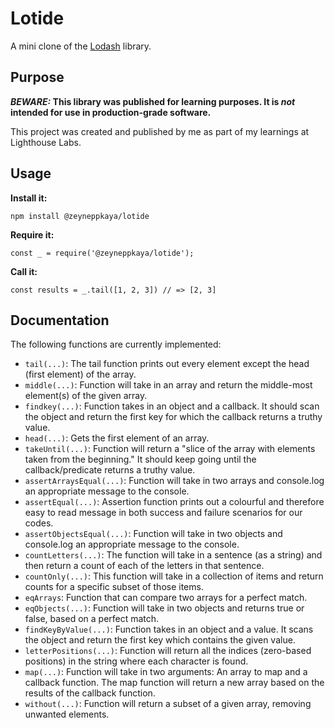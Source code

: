 # Lotide

A mini clone of the [Lodash](https://lodash.com) library.

## Purpose

**_BEWARE:_ This library was published for learning purposes. It is _not_ intended for use in production-grade software.**

This project was created and published by me as part of my learnings at Lighthouse Labs. 

## Usage

**Install it:**

`npm install @zeyneppkaya/lotide`

**Require it:**

`const _ = require('@zeyneppkaya/lotide');`

**Call it:**

`const results = _.tail([1, 2, 3]) // => [2, 3]`

## Documentation

The following functions are currently implemented:

* `tail(...)`: The tail function prints out every element except the head (first element) of the array.
* `middle(...)`: Function will take in an array and return the middle-most element(s) of the given array.
* `findkey(...)`: Function takes in an object and a callback. It should scan the object and return the first key for which the callback returns a truthy value.
* `head(...)`: Gets the first element of an array.
* `takeUntil(...)`: Function will return a "slice of the array with elements taken from the beginning." It should keep going until the callback/predicate returns a truthy value.
* `assertArraysEqual(...)`: Function will take in two arrays and console.log an appropriate message to the console.
* `assertEqual(...)`: Assertion function prints out a colourful and therefore easy to read message in both success and failure scenarios for our codes.
* `assertObjectsEqual(...)`: Function will take in two objects and console.log an appropriate message to the console.
* `countLetters(...)`: The function will take in a sentence (as a string) and then return a count of each of the letters in that sentence.
* `countOnly(...)`: This function will take in a collection of items and return counts for a specific subset of those items.
* `eqArrays`: Function that can compare two arrays for a perfect match.
* `eqObjects(...)`: Function will take in two objects and returns true or false, based on a perfect match.
* `findKeyByValue(...)`: Function takes in an object and a value. It scans the object and return the first key which contains the given value. 
* `letterPositions(...)`: Function will return all the indices (zero-based positions) in the string where each character is found.
* `map(...)`: Function will take in two arguments: An array to map  and a callback function. The map function will return a new array based on the results of the callback function.
* `without(...)`: Function will return a subset of a given array, removing unwanted elements.


